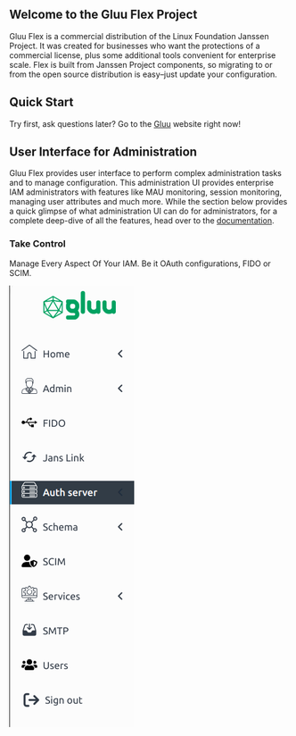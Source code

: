 
## Welcome to the Gluu Flex Project

Gluu Flex is a commercial distribution of the Linux Foundation Janssen Project. 
It was created for businesses who want the protections of a commercial license, 
plus some additional tools convenient for enterprise scale. 
Flex is built from Janssen Project components,  so migrating to or from the 
open source distribution is easy–just update your configuration.

## Quick Start

Try first, ask questions later? Go to the [Gluu](https://gluu.org) website right now!

## User Interface for Administration

Gluu Flex provides user interface to perform complex administration tasks 
and to manage configuration. This administration UI provides enterprise IAM 
administrators with features like MAU monitoring, session monitoring, 
managing user attributes and much more. While the section below provides a
quick glimpse of what administration UI can do for administrators, for a 
complete deep-dive of all the features, head over to the 
[documentation](https://docs.gluu.org/v5.0.0-20/admin/admin-ui/introduction/).

### Take Control

Manage Every Aspect Of Your IAM. Be it OAuth configurations, FIDO or SCIM.

![](./docs/assets/admin-ui/left-nav-bar.png)


